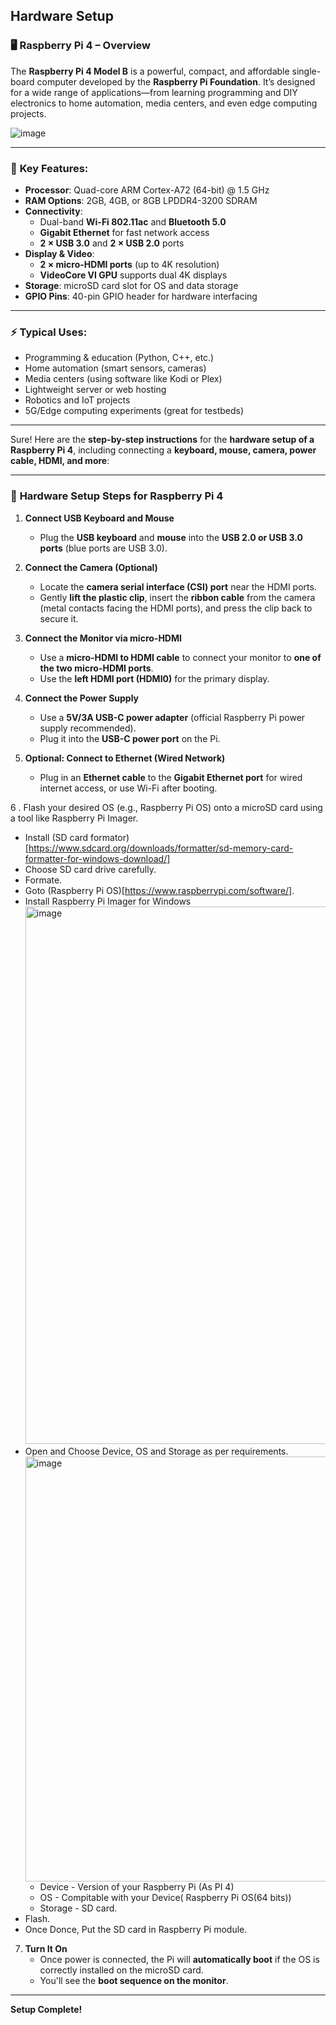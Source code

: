 ## Hardware Setup

### 🖥️ **Raspberry Pi 4 – Overview**

The **Raspberry Pi 4 Model B** is a powerful, compact, and affordable single-board computer developed by the **Raspberry Pi Foundation**. It’s designed for a wide range of applications—from learning programming and DIY electronics to home automation, media centers, and even edge computing projects.

![image](https://github.com/user-attachments/assets/72a5b7f2-b9db-4ae6-abda-4883ba0fd40e)

---

### 🔧 **Key Features:**

- **Processor**: Quad-core ARM Cortex-A72 (64-bit) @ 1.5 GHz  
- **RAM Options**: 2GB, 4GB, or 8GB LPDDR4-3200 SDRAM  
- **Connectivity**:
  - Dual-band **Wi-Fi 802.11ac** and **Bluetooth 5.0**
  - **Gigabit Ethernet** for fast network access
  - **2 × USB 3.0** and **2 × USB 2.0** ports  
- **Display & Video**:
  - **2 × micro-HDMI ports** (up to 4K resolution)
  - **VideoCore VI GPU** supports dual 4K displays  
- **Storage**: microSD card slot for OS and data storage  
- **GPIO Pins**: 40-pin GPIO header for hardware interfacing

---

### ⚡ **Typical Uses:**

- Programming & education (Python, C++, etc.)
- Home automation (smart sensors, cameras)
- Media centers (using software like Kodi or Plex)
- Lightweight server or web hosting
- Robotics and IoT projects
- 5G/Edge computing experiments (great for testbeds)

---
Sure! Here are the **step-by-step instructions** for the **hardware setup of a Raspberry Pi 4**, including connecting a **keyboard, mouse, camera, power cable, HDMI, and more**:

---

### 🔌 **Hardware Setup Steps for Raspberry Pi 4**

1. **Connect USB Keyboard and Mouse**  
   - Plug the **USB keyboard** and **mouse** into the **USB 2.0 or USB 3.0 ports** (blue ports are USB 3.0).

2. **Connect the Camera (Optional)**  
   - Locate the **camera serial interface (CSI) port** near the HDMI ports.  
   - Gently **lift the plastic clip**, insert the **ribbon cable** from the camera (metal contacts facing the HDMI ports), and press the clip back to secure it.

3. **Connect the Monitor via micro-HDMI**  
   - Use a **micro-HDMI to HDMI cable** to connect your monitor to **one of the two micro-HDMI ports**.  
   - Use the **left HDMI port (HDMI0)** for the primary display.

4. **Connect the Power Supply**  
   - Use a **5V/3A USB-C power adapter** (official Raspberry Pi power supply recommended).  
   - Plug it into the **USB-C power port** on the Pi.

5. **Optional: Connect to Ethernet (Wired Network)**  
   - Plug in an **Ethernet cable** to the **Gigabit Ethernet port** for wired internet access, or use Wi-Fi after booting.
  
6 . Flash your desired OS (e.g., Raspberry Pi OS) onto a microSD card using a tool like Raspberry Pi Imager.
   - Install (SD card formator)[https://www.sdcard.org/downloads/formatter/sd-memory-card-formatter-for-windows-download/]
   - Choose SD card drive carefully.
   - Formate.
   - Goto (Raspberry Pi OS)[https://www.raspberrypi.com/software/].
   - Install Raspberry Pi Imager for Windows
     <img width="860" alt="image" src="https://github.com/user-attachments/assets/ec332bb6-1268-4d28-9b0d-12b5adc9ad6e" />
   - Open and Choose Device, OS and Storage as per requirements.
     <img width="680" alt="image" src="https://github.com/user-attachments/assets/e270b02e-5789-4327-b683-ffe8ebb208f9" />
     - Device - Version of your Raspberry Pi (As PI 4)
     - OS - Compitable with your Device( Raspberry Pi OS(64 bits))
     - Storage - SD card.
   - Flash.
   - Once Donce, Put the SD card in Raspberry Pi module.

7. **Turn It On**  
   - Once power is connected, the Pi will **automatically boot** if the OS is correctly installed on the microSD card.  
   - You'll see the **boot sequence on the monitor**.

---

**Setup Complete!** 

